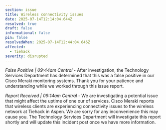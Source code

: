 ```yaml
---
section: issue
title: Wireless connectivity issues
date: 2025-07-14T12:14:04.644Z
resolved: true
draft: false
informational: false
pin: false
resolvedWhen: 2025-07-14T12:44:04.646Z
affected:
  - Tiehack
severity: disrupted
---
```

*False Positive | 09:44am Central* - After investigation, the Technology Services Department has determined that this was a false positive in our Cisco Meraki monitoring systems. Thank you for your patience and understanding while we worked through this issue report.

*Report Received | 09:14am Central* - We are investigating a potential issue that might affect the uptime of one our of services. Cisco Meraki reports that wireless clients are experiencing connectivity issues to the wireless network at Tiehack in Aspen. We are sorry for any inconvenience this may cause you. The Technology Services Department will investigate this report shortly and will update this incident post once we have more information.
